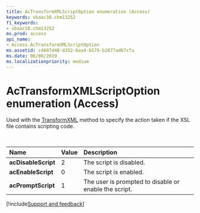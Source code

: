 ```yaml
---
title: AcTransformXMLScriptOption enumeration (Access)
keywords: vbaac10.chm13252
f1_keywords:
- vbaac10.chm13252
ms.prod: access
api_name:
- Access.AcTransformXMLScriptOption
ms.assetid: c4607d48-d352-6aa4-b576-b2077ad67cfa
ms.date: 06/08/2019
ms.localizationpriority: medium
---
```



# AcTransformXMLScriptOption enumeration (Access)

Used with the [TransformXML](Access.Application.TransformXML.md) method to specify the action taken if the XSL file contains scripting code.

<br/>

|Name|Value|Description|
|:-----|:-----|:-----|
|**acDisableScript**|2|The script is disabled.|
|**acEnableScript**|0|The script is enabled.|
|**acPromptScript**|1|The user is prompted to disable or enable the script.|

[!include[Support and feedback](~/includes/feedback-boilerplate.md)]